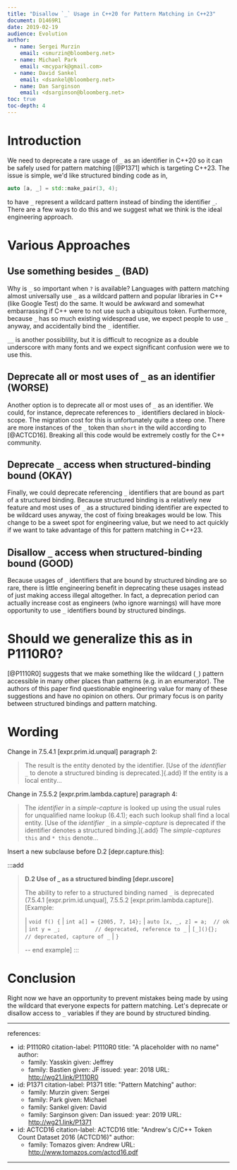 ```yaml
---
title: "Disallow `_` Usage in C++20 for Pattern Matching in C++23"
document: D1469R1
date: 2019-02-19
audience: Evolution
author:
  - name: Sergei Murzin
    email: <smurzin@bloomberg.net>
  - name: Michael Park
    email: <mcypark@gmail.com>
  - name: David Sankel
    email: <dsankel@bloomberg.net>
  - name: Dan Sarginson
    email: <dsarginson@bloomberg.net>
toc: true
toc-depth: 4
---
```


# Introduction

We need to deprecate a rare usage of `_` as an identifier in C++20 so it can
be safely used for pattern matching [@P1371] which is targeting C++23. The
issue is simple, we'd like structured binding code as in,

```c++
auto [a, _] = std::make_pair(3, 4);
```

to have `_` represent a wildcard pattern instead of binding the identifier
`_`. There are a few ways to do this and we suggest what we think is the ideal
engineering approach.

# Various Approaches

## Use something besides `_` (BAD)

Why is `_` so important when `?` is available? Languages with pattern
matching almost universally use `_` as a wildcard pattern and popular libraries
in C++ (like Google Test) do the same. It would be awkward and somewhat
embarrassing if C++ were to not use such a ubiquitous token. Furthermore, because
`_` has so much existing widespread use, we expect people to use `_` anyway,
and accidentally bind the `_` identifier.

`__` is another possiblility, but it is difficult to recognize as a double
underscore with many fonts and we expect significant confusion were we to use
this.

## Deprecate all or most uses of `_` as an identifier (WORSE)

Another option is to deprecate all or most uses of `_` as an identifier. We could,
for instance, deprecate references to `_` identifiers declared in block-scope.
The migration cost for this is unfortunately quite a steep one. There are more
instances of the `_` token than `short` in the wild according to [@ACTCD16].
Breaking all this code would be extremely costly for the C++ community.

## Deprecate `_` access when structured-binding bound (OKAY)

Finally, we could deprecate referencing `_` identifiers that are bound as
part of a structured binding. Because structured binding is a relatively new
feature and most uses of `_` as a structured binding identifier are expected to
be wildcard uses anyway, the cost of fixing breakages would be low.
This change to be a sweet spot for engineering value, but we need to act
quickly if we want to take advantage of this for pattern matching in C++23.

## Disallow `_` access when structured-binding bound (GOOD)

Because usages of `_` identifiers that are bound by structured binding are so
rare, there is little engineering benefit in deprecating these usages instead
of just making access illegal altogether. In fact, a deprecation period can
actually increase cost as engineers (who ignore warnings) will have more
opportunity to use `_` identifiers bound by structured bindings.

# Should we generalize this as in P1110R0?

[@P1110R0] suggests that we make something like the wildcard (`_`) pattern
accessible in many other places than patterns (e.g. in an enumerator). The
authors of this paper find questionable engineering value for many of these
suggestions and have no opinion on others. Our primary focus is on parity
between structured bindings and pattern matching.

# Wording

Change in 7.5.4.1 [expr.prim.id.unqual] paragraph 2:

> The result is the entity denoted by the identifier. [Use of the *identifier*
> `_` to denote a structured binding is deprecated.]{.add} If the entity is a
> local entity...

Change in 7.5.5.2 [expr.prim.lambda.capture] paragraph 4:

> The *identifier* in a *simple-capture* is looked up using the usual rules for
> unqualified name lookup (6.4.1); each such lookup shall find a local entity.
> [Use of the *identifier* `_` in a *simple-capture* is deprecated if the
> identifier denotes a structured binding.]{.add} The *simple-captures* `this`
> and `* this` denote...

Insert a new subclause before D.2 [depr.capture.this]:

:::add
>
> **D.2 Use of _ as a structured binding [depr.uscore]**
>
> The ability to refer to a structured binding named `_` is deprecated (7.5.4.1
> [expr.prim.id.unqual], 7.5.5.2 [expr.prim.lambda.capture]). [Example:
>
> | `void f() {`
> |   `int a[] = {2005, 7, 14};`
> |   `auto [x, _, z] = a;  // ok`
> |   `int y = _;           // deprecated, reference to _`
> |   `[_](){};             // deprecated, capture of _`
> | `}`
>
> -- end example]
:::


# Conclusion

Right now we have an opportunity to prevent mistakes being made by using the
wildcard that everyone expects for pattern matching. Let's deprecate or disallow
access to `_` variables if they are bound by structured binding.

---
references:
  - id: P1110R0
    citation-label: P1110R0
    title: "A placeholder with no name"
    author:
      - family: Yasskin
        given: Jeffrey
      - family: Bastien
        given: JF
    issued:
      year: 2018
    URL: http://wg21.link/P1110R0
  - id: P1371
    citation-label: P1371
    title: "Pattern Matching"
    author:
      - family: Murzin
        given: Sergei
      - family: Park
        given: Michael
      - family: Sankel
        given: David
      - family: Sarginson
        given: Dan
    issued:
      year: 2019
    URL: http://wg21.link/P1371
  - id: ACTCD16
    citation-label: ACTCD16
    title: "Andrew's C/C++ Token Count Dataset 2016 (ACTCD16)"
    author:
      - family: Tomazos
        given: Andrew
    URL: http://www.tomazos.com/actcd16.pdf
---
